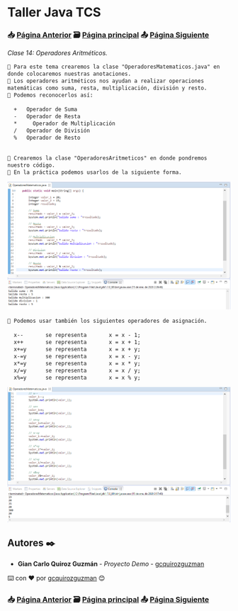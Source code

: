 # Taller Java TCS
### 📥 [Página Anterior](https://github.com/gcquirozguzman/java-tcs-202001/tree/SDD0100001) 🗃️ [Página principal](https://github.com/gcquirozguzman/java-tcs-202001) 📤 [Página Siguiente](https://github.com/gcquirozguzman/java-tcs-202001/tree/CAST100001)

_Clase 14: Operadores Aritméticos._

```
📢 Para este tema crearemos la clase "OperadoresMatematicos.java" en donde colocaremos nuestras anotaciones.
📢 Los operadores aritméticos nos ayudan a realizar operaciones matemáticas como suma, resta, multiplicación, división y resto.
📢 Podemos reconocerlos así:

  +	  Operador de Suma
  -	  Operador de Resta
  * 	Operador de Multiplicación
  /	  Operador de División
  %	  Operador de Resto
  
```

```
📢 Crearemos la clase "OperadoresAritmeticos" en donde pondremos nuestro código.
📢 En la práctica podemos usarlos de la siguiente forma.
```

![Error: imagen no ha sido cargada](https://github.com/gcquirozguzman/java-tcs-202001/blob/master/imagenes/OAYD100001_1.png)

```
📢 Podemos usar también los siguientes operadores de asignación.

  x-- 		se representa 		x = x - 1;
  x++ 		se representa 		x = x + 1;
  x+=y		se representa 		x = x + y;
  x-=y		se representa 		x = x - y;
  x*=y		se representa 		x = x * y;
  x/=y		se representa 		x = x / y;
  x%=y		se representa 		x = x % y;
```

![Error: imagen no ha sido cargada](https://github.com/gcquirozguzman/java-tcs-202001/blob/master/imagenes/OAYD100001_2.png)

## Autores ✒️

* **Gian Carlo Quiroz Guzmán** - *Proyecto Demo* - [gcquirozguzman](https://github.com/gcquirozguzman)

⌨️ con ❤️ por [gcquirozguzman](https://github.com/gcquirozguzman) 😊

### 📥 [Página Anterior](https://github.com/gcquirozguzman/java-tcs-202001/tree/SDD0100001) 🗃️ [Página principal](https://github.com/gcquirozguzman/java-tcs-202001) 📤 [Página Siguiente](https://github.com/gcquirozguzman/java-tcs-202001/tree/CAST100001)
